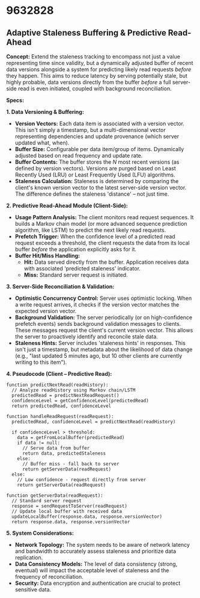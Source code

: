 # 9632828

## Adaptive Staleness Buffering & Predictive Read-Ahead

**Concept:** Extend the staleness tracking to encompass not just a value representing time since validity, but a dynamically adjusted buffer of recent data versions alongside a system for predicting likely read requests *before* they happen. This aims to reduce latency by serving potentially stale, but highly probable, data versions directly from the buffer *before* a full server-side read is even initiated, coupled with background reconciliation.

**Specs:**

**1. Data Versioning & Buffering:**

*   **Version Vectors:** Each data item is associated with a version vector. This isn't simply a timestamp, but a multi-dimensional vector representing dependencies and update provenance (which server updated what, when).
*   **Buffer Size:** Configurable per data item/group of items. Dynamically adjusted based on read frequency and update rate.
*   **Buffer Contents:** The buffer stores the *N* most recent versions (as defined by version vectors).  Versions are purged based on Least Recently Used (LRU) or Least Frequently Used (LFU) algorithms.
*   **Staleness Calculation:**  Staleness is determined by comparing the client's known version vector to the latest server-side version vector.  The difference defines the staleness 'distance' – not just time.

**2. Predictive Read-Ahead Module (Client-Side):**

*   **Usage Pattern Analysis:** The client monitors read request sequences. It builds a Markov chain model (or more advanced sequence prediction algorithm, like LSTM) to predict the next likely read requests.
*   **Prefetch Trigger:** When the confidence level of a predicted read request exceeds a threshold, the client requests the data from its local buffer *before* the application explicitly asks for it.
*   **Buffer Hit/Miss Handling:**
    *   **Hit:** Data served directly from the buffer. Application receives data with associated 'predicted staleness' indicator.
    *   **Miss:** Standard server request is initiated.

**3. Server-Side Reconciliation & Validation:**

*   **Optimistic Concurrency Control:**  Server uses optimistic locking. When a write request arrives, it checks if the version vector matches the expected version vector.
*   **Background Validation:**  The server periodically (or on high-confidence prefetch events) sends background validation messages to clients. These messages request the client's current version vector. This allows the server to proactively identify and reconcile stale data.
*   **Staleness Hints:** Server includes 'staleness hints' in responses. This isn't just a timestamp, but metadata about the likelihood of data change (e.g., "last updated 5 minutes ago, but 10 other clients are currently writing to this item").

**4. Pseudocode (Client – Predictive Read):**

```
function predictNextRead(readHistory):
  // Analyze readHistory using Markov chain/LSTM
  predictedRead = predictNextReadRequest()
  confidenceLevel = getConfidenceLevel(predictedRead)
  return predictedRead, confidenceLevel

function handleReadRequest(readRequest):
  predictedRead, confidenceLevel = predictNextRead(readHistory)

  if confidenceLevel > threshold:
    data = getFromLocalBuffer(predictedRead)
    if data != null:
      // Serve data from buffer
      return data, predictedStaleness
    else:
      // Buffer miss - fall back to server
      return getServerData(readRequest)
  else:
    // Low confidence - request directly from server
    return getServerData(readRequest)

function getServerData(readRequest):
  // Standard server request
  response = sendRequestToServer(readRequest)
  // Update local buffer with received data
  updateLocalBuffer(response.data, response.versionVector)
  return response.data, response.versionVector

```

**5. System Considerations:**

*   **Network Topology:**  The system needs to be aware of network latency and bandwidth to accurately assess staleness and prioritize data replication.
*   **Data Consistency Models:**  The level of data consistency (strong, eventual) will impact the acceptable level of staleness and the frequency of reconciliation.
*   **Security:** Data encryption and authentication are crucial to protect sensitive data.